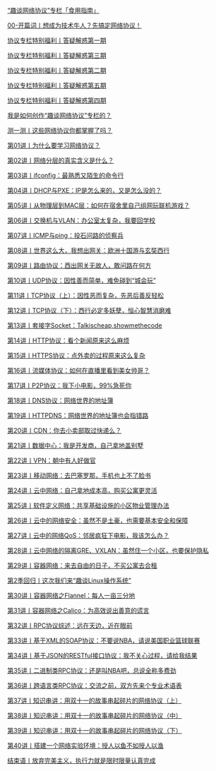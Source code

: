<a href="./“趣谈网络协议”专栏「食用指南」.html">“趣谈网络协议”专栏「食用指南」</a>

<a href="./00-开篇词丨想成为技术牛人？先搞定网络协议！.html">00-开篇词丨想成为技术牛人？先搞定网络协议！</a>

<a href="./协议专栏特别福利丨答疑解惑第一期.html">协议专栏特别福利丨答疑解惑第一期</a>

<a href="./协议专栏特别福利丨答疑解惑第三期.html">协议专栏特别福利丨答疑解惑第三期</a>

<a href="./协议专栏特别福利丨答疑解惑第二期.html">协议专栏特别福利丨答疑解惑第二期</a>

<a href="./协议专栏特别福利丨答疑解惑第五期.html">协议专栏特别福利丨答疑解惑第五期</a>

<a href="./协议专栏特别福利丨答疑解惑第四期.html">协议专栏特别福利丨答疑解惑第四期</a>

<a href="./我是如何创作“趣谈网络协议”专栏的？.html">我是如何创作“趣谈网络协议”专栏的？</a>

<a href="./测一测丨这些网络协议你都掌握了吗？.html">测一测丨这些网络协议你都掌握了吗？</a>

<a href="./第01讲丨为什么要学习网络协议？.html">第01讲丨为什么要学习网络协议？</a>

<a href="./第02讲丨网络分层的真实含义是什么？.html">第02讲丨网络分层的真实含义是什么？</a>

<a href="./第03讲丨ifconfig：最熟悉又陌生的命令行.html">第03讲丨ifconfig：最熟悉又陌生的命令行</a>

<a href="./第04讲丨DHCP与PXE：IP是怎么来的，又是怎么没的？.html">第04讲丨DHCP与PXE：IP是怎么来的，又是怎么没的？</a>

<a href="./第05讲丨从物理层到MAC层：如何在宿舍里自己组网玩联机游戏？.html">第05讲丨从物理层到MAC层：如何在宿舍里自己组网玩联机游戏？</a>

<a href="./第06讲丨交换机与VLAN：办公室太复杂，我要回学校.html">第06讲丨交换机与VLAN：办公室太复杂，我要回学校</a>

<a href="./第07讲丨ICMP与ping：投石问路的侦察兵.html">第07讲丨ICMP与ping：投石问路的侦察兵</a>

<a href="./第08讲丨世界这么大，我想出网关：欧洲十国游与玄奘西行.html">第08讲丨世界这么大，我想出网关：欧洲十国游与玄奘西行</a>

<a href="./第09讲丨路由协议：西出网关无故人，敢问路在何方.html">第09讲丨路由协议：西出网关无故人，敢问路在何方</a>

<a href="./第10讲丨UDP协议：因性善而简单，难免碰到“城会玩”.html">第10讲丨UDP协议：因性善而简单，难免碰到“城会玩”</a>

<a href="./第11讲丨TCP协议（上）：因性恶而复杂，先恶后善反轻松.html">第11讲丨TCP协议（上）：因性恶而复杂，先恶后善反轻松</a>

<a href="./第12讲丨TCP协议（下）：西行必定多妖孽，恒心智慧消磨难.html">第12讲丨TCP协议（下）：西行必定多妖孽，恒心智慧消磨难</a>

<a href="./第13讲丨套接字Socket：Talkischeap,showmethecode.html">第13讲丨套接字Socket：Talkischeap,showmethecode</a>

<a href="./第14讲丨HTTP协议：看个新闻原来这么麻烦.html">第14讲丨HTTP协议：看个新闻原来这么麻烦</a>

<a href="./第15讲丨HTTPS协议：点外卖的过程原来这么复杂.html">第15讲丨HTTPS协议：点外卖的过程原来这么复杂</a>

<a href="./第16讲丨流媒体协议：如何在直播里看到美女帅哥？.html">第16讲丨流媒体协议：如何在直播里看到美女帅哥？</a>

<a href="./第17讲丨P2P协议：我下小电影，99%急死你.html">第17讲丨P2P协议：我下小电影，99%急死你</a>

<a href="./第18讲丨DNS协议：网络世界的地址簿.html">第18讲丨DNS协议：网络世界的地址簿</a>

<a href="./第19讲丨HTTPDNS：网络世界的地址簿也会指错路.html">第19讲丨HTTPDNS：网络世界的地址簿也会指错路</a>

<a href="./第20讲丨CDN：你去小卖部取过快递么？.html">第20讲丨CDN：你去小卖部取过快递么？</a>

<a href="./第21讲丨数据中心：我是开发商，自己拿地盖别墅.html">第21讲丨数据中心：我是开发商，自己拿地盖别墅</a>

<a href="./第22讲丨VPN：朝中有人好做官.html">第22讲丨VPN：朝中有人好做官</a>

<a href="./第23讲丨移动网络：去巴塞罗那，手机也上不了脸书.html">第23讲丨移动网络：去巴塞罗那，手机也上不了脸书</a>

<a href="./第24讲丨云中网络：自己拿地成本高，购买公寓更灵活.html">第24讲丨云中网络：自己拿地成本高，购买公寓更灵活</a>

<a href="./第25讲丨软件定义网络：共享基础设施的小区物业管理办法.html">第25讲丨软件定义网络：共享基础设施的小区物业管理办法</a>

<a href="./第26讲丨云中的网络安全：虽然不是土豪，也需要基本安全和保障.html">第26讲丨云中的网络安全：虽然不是土豪，也需要基本安全和保障</a>

<a href="./第27讲丨云中的网络QoS：邻居疯狂下电影，我该怎么办？.html">第27讲丨云中的网络QoS：邻居疯狂下电影，我该怎么办？</a>

<a href="./第28讲丨云中网络的隔离GRE、VXLAN：虽然住一个小区，也要保护隐私.html">第28讲丨云中网络的隔离GRE、VXLAN：虽然住一个小区，也要保护隐私</a>

<a href="./第29讲丨容器网络：来去自由的日子，不买公寓去合租.html">第29讲丨容器网络：来去自由的日子，不买公寓去合租</a>

<a href="./第2季回归丨这次我们来“趣谈Linux操作系统”.html">第2季回归丨这次我们来“趣谈Linux操作系统”</a>

<a href="./第30讲丨容器网络之Flannel：每人一亩三分地.html">第30讲丨容器网络之Flannel：每人一亩三分地</a>

<a href="./第31讲丨容器网络之Calico：为高效说出善意的谎言.html">第31讲丨容器网络之Calico：为高效说出善意的谎言</a>

<a href="./第32讲丨RPC协议综述：远在天边，近在眼前.html">第32讲丨RPC协议综述：远在天边，近在眼前</a>

<a href="./第33讲丨基于XML的SOAP协议：不要说NBA，请说美国职业篮球联赛.html">第33讲丨基于XML的SOAP协议：不要说NBA，请说美国职业篮球联赛</a>

<a href="./第34讲丨基于JSON的RESTful接口协议：我不关心过程，请给我结果.html">第34讲丨基于JSON的RESTful接口协议：我不关心过程，请给我结果</a>

<a href="./第35讲丨二进制类RPC协议：还是叫NBA吧，总说全称多费劲.html">第35讲丨二进制类RPC协议：还是叫NBA吧，总说全称多费劲</a>

<a href="./第36讲丨跨语言类RPC协议：交流之前，双方先来个专业术语表.html">第36讲丨跨语言类RPC协议：交流之前，双方先来个专业术语表</a>

<a href="./第37讲丨知识串讲：用双十一的故事串起碎片的网络协议（上）.html">第37讲丨知识串讲：用双十一的故事串起碎片的网络协议（上）</a>

<a href="./第38讲丨知识串讲：用双十一的故事串起碎片的网络协议（中）.html">第38讲丨知识串讲：用双十一的故事串起碎片的网络协议（中）</a>

<a href="./第39讲丨知识串讲：用双十一的故事串起碎片的网络协议（下）.html">第39讲丨知识串讲：用双十一的故事串起碎片的网络协议（下）</a>

<a href="./第40讲丨搭建一个网络实验环境：授人以鱼不如授人以渔.html">第40讲丨搭建一个网络实验环境：授人以鱼不如授人以渔</a>

<a href="./结束语丨放弃完美主义，执行力就是限时限量认真完成.html">结束语丨放弃完美主义，执行力就是限时限量认真完成</a>
